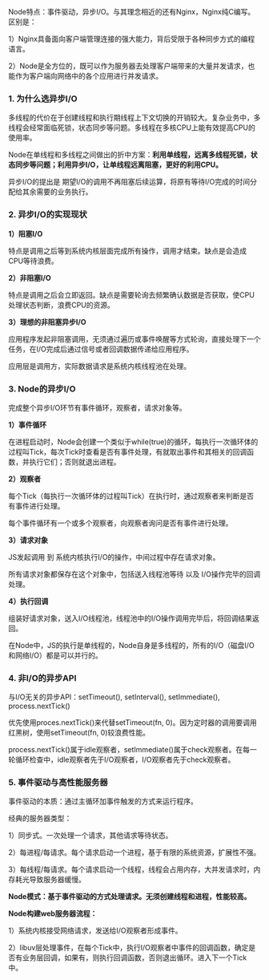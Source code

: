 

Node特点：事件驱动，异步I/O。与其理念相近的还有Nginx，Nginx纯C编写。区别是：

1）Nginx具备面向客户端管理连接的强大能力，背后受限于各种同步方式的编程语言。

2）Node是全方位的，既可以作为服务器去处理客户端带来的大量并发请求，也能作为客户端向网络中的各个应用进行并发请求。

### 1. 为什么选异步I/O

多线程的代价在于创建线程和执行期线程上下文切换的开销较大。复杂业务中，多线程会经常面临死锁，状态同步等问题。多线程在多核CPU上能有效提高CPU的使用率。

Node在单线程和多线程之间做出的折中方案：**利用单线程，远离多线程死锁，状态同步等问题；利用异步I/O，让单线程远离阻塞，更好的利用CPU。**

异步I/O的提出是 期望I/O的调用不再阻塞后续运算，将原有等待I/O完成的时间分配给其余需要的业务执行。

### 2. 异步I/O的实现现状

**1）阻塞I/O**

特点是调用之后等到系统内核层面完成所有操作，调用才结束。缺点是会造成CPU等待浪费。

**2）非阻塞I/O**

特点是调用之后会立即返回。缺点是需要轮询去频繁确认数据是否获取，使CPU处理状态判断，浪费CPU的资源。


**3）理想的非阻塞异步I/O**

应用程序发起非阻塞调用，无须通过遍历或事件唤醒等方式轮询，直接处理下一个任务，在I/O完成后通过信号或者回调数据传递给应用程序。

应用层是调用方，实际数据请求是系统内核线程池在处理。

### 3. Node的异步I/O

完成整个异步I/O环节有事件循环，观察者，请求对象等。

**1）事件循环**

在进程启动时，Node会创建一个类似于while(true)的循环，每执行一次循环体的过程叫Tick，每次Tick时查看是否有事件处理，有就取出事件和其相关的回调函数，并执行它们；否则就退出进程。

**2）观察者**

每个Tick（每执行一次循环体的过程叫Tick）在执行时，通过观察者来判断是否有事件进行处理。

每个事件循环有一个或多个观察者，向观察者询问是否有事件进行处理。

**3）请求对象**

JS发起调用 到 系统内核执行I/O的操作，中间过程中存在请求对象。

所有请求对象都保存在这个对象中，包括送入线程池等待 以及 I/O操作完毕的回调处理。

**4）执行回调**

组装好请求对象，送入I/O线程池，线程池中的I/O操作调用完毕后，将回调结果返回。

在Node中，JS的执行是单线程的，Node自身是多线程的，所有的I/O（磁盘I/O和网络I/O）都是可以并行的。

### 4. 非I/O的异步API

与I/O无关的异步API：setTimeout(), setInterval(), setImmediate(), process.nextTick()

优先使用proces.nextTick()来代替setTimeout(fn, 0)。因为定时器的调用要调用红黑树，使用setTimeout(fn, 0)较浪费性能。

process.nextTick()属于idle观察者，setImmediate()属于check观察者。在每一轮循环检查中，idle观察者先于I/O观察者，I/O观察者先于check观察者。


### 5. 事件驱动与高性能服务器

事件驱动的本质：通过主循环加事件触发的方式来运行程序。

经典的服务器类型：

1）同步式。一次处理一个请求，其他请求等待状态。

2）每进程/每请求。每个请求启动一个进程，基于有限的系统资源，扩展性不强。

3）每线程/每请求。每个请求启动一个线程，线程会占用内存，大并发请求时，内存耗光导致服务器缓慢。

**Node模式：基于事件驱动的方式处理请求。无须创建线程和进程，性能较高。**

**Node构建web服务器流程：**

1）系统内核接受网络请求，发送给I/O观察者形成事件。

2）libuv层处理事件，在每个Tick中，执行I/O观察者中事件的回调函数，确定是否有业务层回调，如果有，则执行回调函数，否则退出循环。进入下一个Tick中。






















